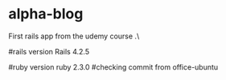 # alpha-blog
First rails app from the udemy course .\


#rails version
Rails 4.2.5

#ruby version
ruby 2.3.0
#checking commit from office-ubuntu 
